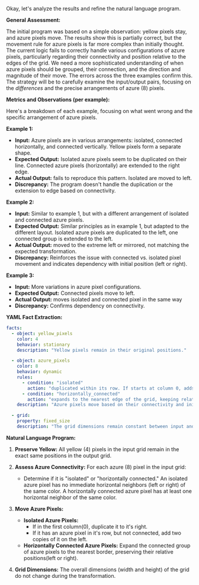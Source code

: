 Okay, let's analyze the results and refine the natural language program.

**General Assessment:**

The initial program was based on a simple observation: yellow pixels stay, and azure pixels move. The results show this is partially correct, but the movement rule for azure pixels is far more complex than initially thought. The current logic fails to correctly handle various configurations of azure pixels, particularly regarding their connectivity and position relative to the edges of the grid. We need a more sophisticated understanding of when azure pixels should be grouped, their connection, and the direction and magnitude of their move. The errors across the three examples confirm this. The strategy will be to carefully examine the input/output pairs, focusing on the *differences* and the precise arrangements of azure (8) pixels.

**Metrics and Observations (per example):**

Here's a breakdown of each example, focusing on what went wrong and the specific arrangement of azure pixels.

**Example 1:**

*   **Input:** Azure pixels are in various arrangements: isolated, connected horizontally, and connected vertically. Yellow pixels form a separate shape.
*   **Expected Output:** Isolated azure pixels seem to be duplicated on their line. Connected azure pixels (horizontally) are extended to the right edge.
*   **Actual Output:** fails to reproduce this pattern. Isolated are moved to left.
*   **Discrepancy:** The program doesn't handle the duplication or the extension to edge based on connectivity.

**Example 2:**

*   **Input:** Similar to example 1, but with a different arrangement of isolated and connected azure pixels.
*   **Expected Output:** Similar principles as in example 1, but adapted to the different layout. Isolated azure pixels are duplicated to the left, one connected group is extended to the left.
*   **Actual Output:** moved to the extreme left or mirrored, not matching the expected transformation.
*   **Discrepancy:** Reinforces the issue with connected vs. isolated pixel movement and indicates dependency with initial position (left or right).

**Example 3:**

*   **Input:** More variations in azure pixel configurations.
*   **Expected Output:** Connected pixels move to left.
*   **Actual Output:** moves isolated and connected pixel in the same way
*   **Discrepancy:** Confirms dependency on connectivity.

**YAML Fact Extraction:**


```yaml
facts:
  - object: yellow_pixels
    color: 4
    behavior: stationary
    description: "Yellow pixels remain in their original positions."

  - object: azure_pixels
    color: 8
    behavior: dynamic
    rules:
      - condition: "isolated"
        action: "duplicated within its row. If starts at column 0, adds a copy to its right. If there is an azure pixel to its right (but not adjacent), two pixels are placed to the left."
      - condition: "horizontally_connected"
        action: "expands to the nearest edge of the grid, keeping relative position (left,right)"
    description: "Azure pixels move based on their connectivity and initial location."

  - grid:
    property: fixed_size
    description: "The grid dimensions remain constant between input and output."
```


**Natural Language Program:**

1.  **Preserve Yellow:** All yellow (4) pixels in the input grid remain in the exact same positions in the output grid.

2.  **Assess Azure Connectivity:** For each azure (8) pixel in the input grid:
    *   Determine if it is "isolated" or "horizontally connected." An isolated azure pixel has no immediate horizontal neighbors (left or right) of the same color. A horizontally connected azure pixel has at least one horizontal neighbor of the same color.

3.  **Move Azure Pixels:**
    *   **Isolated Azure Pixels:**
        * If in the first column(0), duplicate it to it's right.
        * If it has an azure pixel in it's row, but not connected, add two copies of it on the left.
    *   **Horizontally Connected Azure Pixels:** Expand the connected group of azure pixels to the nearest border, preserving their relative positions(left or right).

4. **Grid Dimensions:** The overall dimensions (width and height) of the grid do not change during the transformation.

